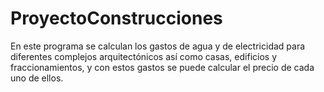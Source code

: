 # ProyectoConstrucciones
En este programa se calculan los gastos de agua y de electricidad para diferentes complejos arquitectónicos así como casas, edificios y fraccionamientos, y con estos gastos se puede calcular el precio de cada uno de ellos.
